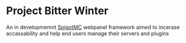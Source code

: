 # Project Bitter Winter
An in developmemnt [SpigotMC](https://www.spigotmc.org/wiki/about-spigot/) webpanel framework aimed to incerase accassability and help end users manage their servers and plugins